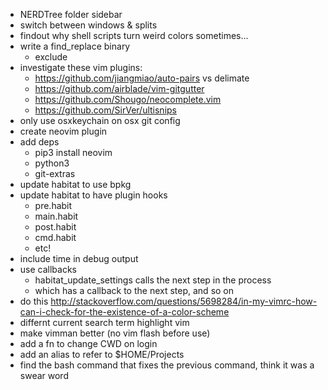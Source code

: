 * NERDTree folder sidebar
* switch between windows & splits
* findout why shell scripts turn weird colors sometimes...
* write a find_replace binary
	* exclude
* investigate these vim plugins:
	* https://github.com/jiangmiao/auto-pairs vs delimate
	* https://github.com/airblade/vim-gitgutter
	* https://github.com/Shougo/neocomplete.vim
	* https://github.com/SirVer/ultisnips
* only use osxkeychain on osx git config
* create neovim plugin
* add deps
	* pip3 install neovim
	* python3
	* git-extras
* update habitat to use bpkg
* update habitat to have plugin hooks
	* pre.habit
	* main.habit
	* post.habit
	* cmd.habit
	* etc!
* include time in debug output
* use callbacks
	* habitat_update_settings calls the next step in the process
	* which has a callback to the next step, and so on
* do this http://stackoverflow.com/questions/5698284/in-my-vimrc-how-can-i-check-for-the-existence-of-a-color-scheme
* differnt current search term highlight vim
* make vimman better (no vim flash before use)
* add a fn to change CWD on login
* add an alias to refer to $HOME/Projects
* find the bash command that fixes the previous command, think it was a swear word
